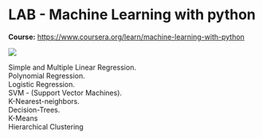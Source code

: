 # LAB - Machine Learning with python     
<b>Course:</b> https://www.coursera.org/learn/machine-learning-with-python    

<img src="https://images.youracclaim.com/size/340x340/images/5ae9bf9e-da6e-4cec-82eb-d2b4cfea9751/Machine%2BLearning%2Bwith%2BPython.png" class="center">   

Simple and Multiple Linear Regression.   
Polynomial Regression.    
Logistic Regression.    
SVM - (Support Vector Machines).   
K-Nearest-neighbors.     
Decision-Trees.   
K-Means   
Hierarchical Clustering   


